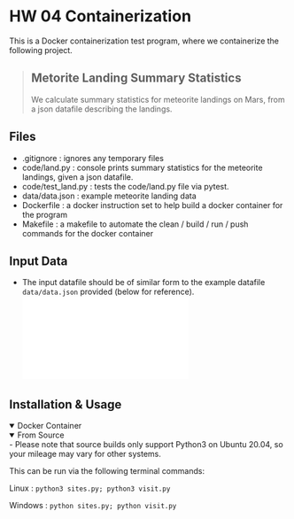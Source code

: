 # HW 04 Containerization

This is a Docker containerization test program, where we containerize the following project.

> ## Metorite Landing Summary Statistics
> We calculate summary statistics for meteorite landings on Mars, from a json datafile describing the landings.

## Files
- .gitignore        : ignores any temporary files
- code/land.py      : console prints summary statistics for the meteorite landings, given a json datafile.
- code/test_land.py	: tests the code/land.py file via pytest.
- data/data.json    : example meteorite landing data
- Dockerfile        : a docker instruction set to help build a docker container for the program
- Makefile          : a makefile to automate the clean / build / run / push commands for the docker container

## Input Data
- The input datafile should be of similar form to the example datafile `data/data.json` provided (below for reference).\
![](data/data.json)

## Installation & Usage

<details open>
<summary>Docker Container</summary>



</details>

<details open>
<summary>From Source</summary>
- Please note that source builds only support Python3 on Ubuntu 20.04, so your mileage may vary for other systems.


</details>


This can be run via the following terminal commands:

Linux	: `python3 sites.py; python3 visit.py`

Windows	: `python sites.py; python visit.py`


